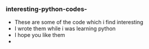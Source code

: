 ### interesting-python-codes-
* These are some of the code which i find interesting 
* I wrote them while i was learning python 
* I hope you like them 
* 
